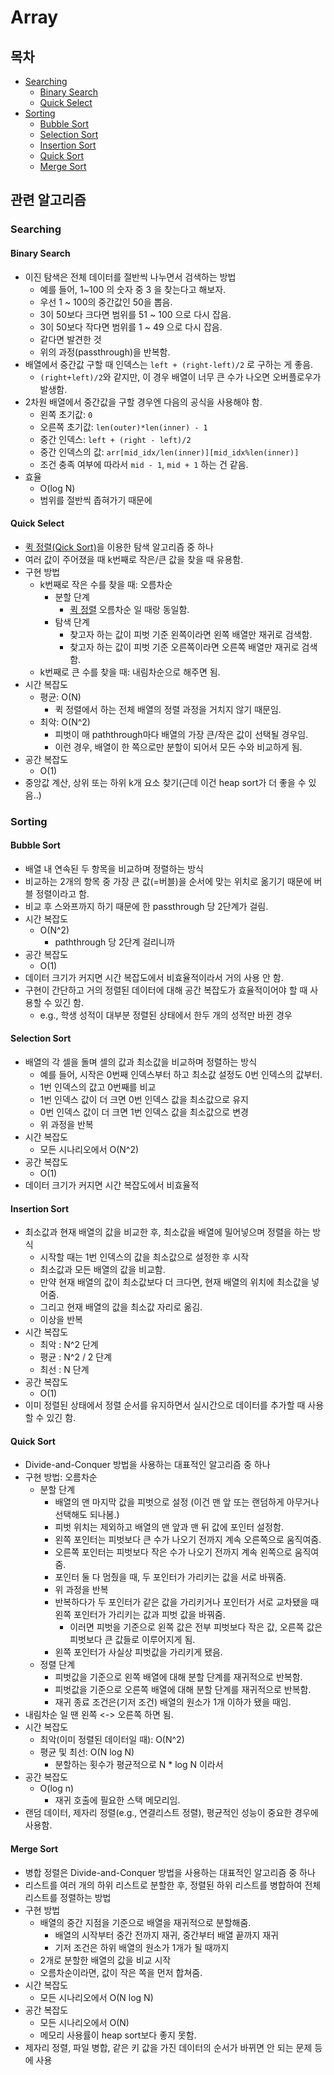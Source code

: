 # Array
## 목차
- [Searching](#searching)
  - [Binary Search](#binary-search)
  - [Quick Select](#quick-select)
- [Sorting](#sorting)
  - [Bubble Sort](#bubble-sort)
  - [Selection Sort](#selection-sort)
  - [Insertion Sort](#insertion-sort)
  - [Quick Sort](#quick-sort)
  - [Merge Sort](#merge-sort)

## 관련 알고리즘

### Searching

#### Binary Search
- 이진 탐색은 전체 데이터를 절반씩 나누면서 검색하는 방법
    - 예를 들어, 1~100 의 숫자 중 3 을 찾는다고 해보자.
    - 우선 1 ~ 100의 중간값인 50을 뽑음.
    - 3이 50보다 크다면 범위를 51 ~ 100 으로 다시 잡음.
    - 3이 50보다 작다면 범위를 1 ~ 49 으로 다시 잡음.
    - 같다면 발견한 것
    - 위의 과정(passthrough)을 반복함.
- 배열에서 중간값 구할 때 인덱스는 `left + (right-left)/2` 로 구하는 게 좋음.
    - `(right+left)/2`와 같지만, 이 경우 배열이 너무 큰 수가 나오면 오버플로우가 발생함.
- 2차원 배열에서 중간값을 구할 경우엔 다음의 공식을 사용해야 함.
    - 왼쪽 초기값: `0`
    - 오른쪽 초기값: `len(outer)*len(inner) - 1`
    - 중간 인덱스: `left + (right - left)/2`
    - 중간 인덱스의 값: `arr[mid_idx/len(inner)][mid_idx%len(inner)]`    
    - 조건 충족 여부에 따라서 `mid - 1`, `mid + 1` 하는 건 같음.
- 효율
    - O(log N)
    - 범위를 절반씩 좁혀가기 때문에

#### Quick Select
- [퀵 정렬(Qick Sort)](#quick-sort)을 이용한 탐색 알고리즘 중 하나
- 여러 값이 주어졌을 때 k번째로 작은/큰 값을 찾을 때 유용함.
- 구현 방법
    - k번째로 작은 수를 찾을 때: 오름차순
        - 분할 단계
            - [퀵 정렬](#quick-sort) 오름차순 일 때랑 동일함.
        - 탐색 단계
            - 찾고자 하는 값이 피벗 기준 왼쪽이라면 왼쪽 배열만 재귀로 검색함.
            - 찾고자 하는 값이 피벗 기준 오른쪽이라면 오른쪽 배열만 재귀로 검색함.
    - k번째로 큰 수를 찾을 때: 내림차순으로 해주면 됨.
- 시간 복잡도
    - 평균: O(N)
        - 퀵 정렬에서 하는 전체 배열의 정렬 과정을 거치지 않기 때문임.
    - 최악: O(N^2)
        - 피벗이 매 paththrough마다 배열의 가장 큰/작은 값이 선택될 경우임.
        - 이런 경우, 배열이 한 쪽으로만 분할이 되어서 모든 수와 비교하게 됨.
- 공간 복잡도
    - O(1)
- 중앙값 계산, 상위 또는 하위 k개 요소 찾기(근데 이건 heap sort가 더 좋을 수 있음..)


### Sorting

#### Bubble Sort
- 배열 내 연속된 두 항목을 비교하며 정렬하는 방식
- 비교하는 2개의 항목 중 가장 큰 값(=버블)을 순서에 맞는 위치로 옮기기 때문에 버블 정렬이라고 함.
- 비교 후 스와프까지 하기 때문에 한 passthrough 당 2단계가 걸림.
- 시간 복잡도
    - O(N^2)
        - paththrough 당 2단계 걸리니까
- 공간 복잡도
    - O(1)
- 데이터 크기가 커지면 시간 복잡도에서 비효율적이라서 거의 사용 안 함.
- 구현이 간단하고 거의 정렬된 데이터에 대해 공간 복잡도가 효율적이어야 할 때 사용할 수 있긴 함.
    - e.g., 학생 성적이 대부분 정렬된 상태에서 한두 개의 성적만 바뀐 경우

#### Selection Sort
- 배열의 각 셀을 돌며 셀의 값과 최소값을 비교하며 정렬하는 방식
    - 예를 들어, 시작은 0번째 인덱스부터 하고 최소값 설정도 0번 인덱스의 값부터.
    - 1번 인덱스의 값고 0번째를 비교
    - 1번 인덱스 값이 더 크면 0번 인덱스 값을 최소값으로 유지
    - 0번 인덱스 값이 더 크면 1번 인덱스 값을 최소값으로 변경
    - 위 과정을 반복
- 시간 복잡도
    - 모든 시나리오에서 O(N^2)
- 공간 복잡도
    - O(1)
- 데이터 크기가 커지면 시간 복잡도에서 비효율적

#### Insertion Sort
- 최소값과 현재 배열의 값을 비교한 후, 최소값을 배열에 밀어넣으며 정렬을 하는 방식
    - 시작할 때는 1번 인덱스의 값을 최소값으로 설정한 후 시작
    - 최소값과 모든 배열의 값을 비교함.
    - 만약 현재 배열의 값이 최소값보다 더 크다면, 현재 배열의 위치에 최소값을 넣어줌.
    - 그리고 현재 배열의 값을 최소값 자리로 옮김.
    - 이상을 반복
- 시간 복잡도
    - 최악 : N^2 단계
    - 평균 : N^2 / 2 단계
    - 최선 : N 단계
- 공간 복잡도
    - O(1)
- 이미 정렬된 상태에서 정렬 순서를 유지하면서 실시간으로 데이터를 추가할 때 사용할 수 있긴 함.

#### Quick Sort
- Divide-and-Conquer 방법을 사용하는 대표적인 알고리즘 중 하나
- 구현 방법: 오름차순
    - 분할 단계
        - 배열의 맨 마지막 값을 피벗으로 설정 (이건 맨 앞 또는 랜덤하게 아무거나 선택해도 되나봄.)
        - 피벗 위치는 제외하고 배열의 맨 앞과 맨 뒤 값에 포인터 설정함.
        - 왼쪽 포인터는 피벗보다 큰 수가 나오기 전까지 계속 오른쪽으로 움직여줌.
        - 오른쪽 포인터는 피벗보다 작은 수가 나오기 전까지 계속 왼쪽으로 움직여줌.
        - 포인터 둘 다 멈췄을 때, 두 포인터가 가리키는 값을 서로 바꿔줌.
        - 위 과정을 반복
        - 반복하다가 두 포인터가 같은 값을 가리키거나 포인터가 서로 교차됐을 때 왼쪽 포인터가 가리키는 값과 피벗 값을 바꿔줌.
            - 이러면 피벗을 기준으로 왼쪽 값은 전부 피벗보다 작은 값, 오른쪽 값은 피벗보다 큰 값들로 이루어지게 됨.
        - 왼쪽 포인터가 사실상 피벗값을 가리키게 됐음.
    - 정렬 단계
        - 피벗값을 기준으로 왼쪽 배열에 대해 분할 단계를 재귀적으로 반복함.
        - 피벗값을 기준으로 오른쪽 배열에 대해 분할 단계를 재귀적으로 반복함.
        - 재귀 종료 조건은(기저 조건) 배열의 원소가 1개 이하가 됐을 때임.
- 내림차순 일 땐 왼쪽 <-> 오른쪽 하면 됨.
- 시간 복잡도
    - 최악(이미 정렬된 데이터일 때): O(N^2)
    - 평균 및 최선: O(N log N)
        - 분할하는 횟수가 평균적으로 N * log N 이라서
- 공간 복잡도
    - O(log n)
        - 재귀 호출에 필요한 스택 메모리임.
- 랜덤 데이터, 제자리 정렬(e.g., 연결리스트 정렬), 평균적인 성능이 중요한 경우에 사용함.

#### Merge Sort
- 병합 정렬은 Divide-and-Conquer 방법을 사용하는 대표적인 알고리즘 중 하나
- 리스트를 여러 개의 하위 리스트로 분할한 후, 정렬된 하위 리스트를 병합하여 전체 리스트를 정렬하는 방법
- 구현 방법
    - 배열의 중간 지점을 기준으로 배열을 재귀적으로 분할해줌.
        - 배열의 시작부터 중간 전까지 재귀, 중간부터 배열 끝까지 재귀
        - 기저 조건은 하위 배열의 원소가 1개가 될 때까지
    - 2개로 분할한 배열의 값을 비교 시작
    - 오름차순이라면, 값이 작은 쪽을 먼저 합쳐줌.
- 시간 복잡도
    - 모든 시나리오에서 O(N log N)
- 공간 복잡도
    - 모든 시나리오에서 O(N)
    - 메모리 사용률이 heap sort보다 좋지 못함.
- 제자리 정렬, 파일 병합, 같은 키 값을 가진 데이터의 순서가 바뀌면 안 되는 문제 등에 사용